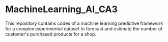 # MachineLearning_AI_CA3
This repository contains codes of a machine learning predictive framework for a complex experimental dataset to forecast and estimate the number of customer's purchased products for a shop.

